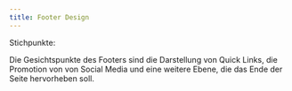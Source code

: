 ```yaml
---
title: Footer Design
---
```

Stichpunkte:

Die Gesichtspunkte des Footers sind die Darstellung von Quick Links, die Promotion von von Social Media und eine weitere Ebene, die das Ende der Seite hervorheben soll.
